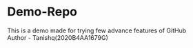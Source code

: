 # Demo-Repo
This is a demo made for trying few advance features of GitHub<br>
Author - Tanishq(2020B4AA1679G)
